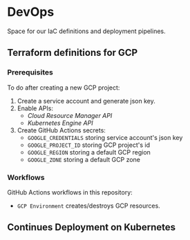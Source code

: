 # DevOps

Space for our IaC definitions and deployment pipelines.

## Terraform definitions for GCP

### Prerequisites

To do after creating a new GCP project:

1. Create a service account and generate json key.
2. Enable APIs:
   - _Cloud Resource Manager API_
   - _Kubernetes Engine API_
3. Create GitHub Actions secrets:
   - `GOOGLE_CREDENTIALS` storing service account's json key
   - `GOOGLE_PROJECT_ID` storing GCP project's id
   - `GOOGLE_REGION` storing a default GCP region
   - `GOOGLE_ZONE` storing a default GCP zone

### Workflows

GitHub Actions workflows in this repository:

- `GCP Environment` creates/destroys GCP resources.

## Continues Deployment on Kubernetes
